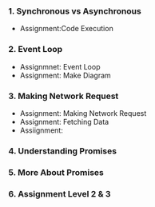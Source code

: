 ### 1. Synchronous vs Asynchronous
- Assignment:Code Execution
### 2. Event Loop
- Assignmnet: Event Loop
- Assignment: Make Diagram
### 3. Making Network Request
- Assignment: Making Network Request
- Assignment: Fetching Data
- Assiignment:
### 4. Understanding Promises
### 5. More About Promises
### 6. Assignment Level 2 & 3 
